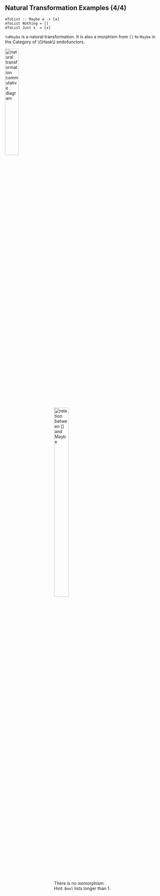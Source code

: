Natural Transformation Examples (4/4)
-------------------------------------

<pre><code class="haskell small">mToList :: Maybe a -> [a]
mToList Nothing = []
mToList Just x  = [x]</pre></code>


`toMaybe` is a natural transformation.
It is also a morphism from `[]` to `Maybe` in the Category of \\(\\Hask\\) endofunctors.

<img style="float:left;width:30%" src="categories/img/mp/nattrans-maybe-list.png" alt="natural transformation commutative diagram"/>
<figure style="float:right;width:60%">
<img style="width:40%" src="categories/img/mp/maybe-list-endofunctor-morphsm.png" alt="relation between [] and Maybe"/>
<figcaption>There is <span class="red">no isomorphism</span>.<br/>
Hint: <code>Bool</code> lists longer than 1.
</figcaption>
</figure>

